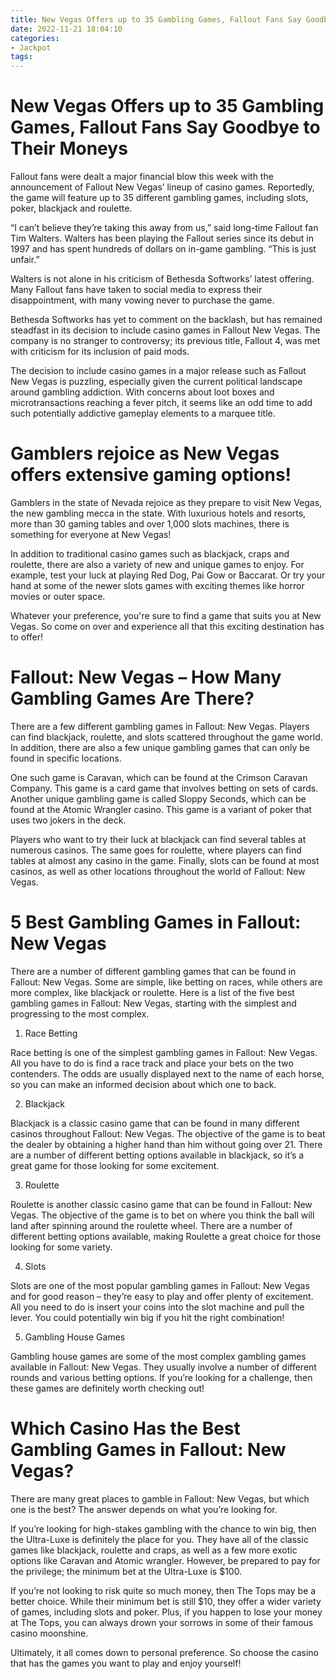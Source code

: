 ```yaml
---
title: New Vegas Offers up to 35 Gambling Games, Fallout Fans Say Goodbye to Their Moneys
date: 2022-11-21 18:04:10
categories:
- Jackpot
tags:
---
```



#  New Vegas Offers up to 35 Gambling Games, Fallout Fans Say Goodbye to Their Moneys

Fallout fans were dealt a major financial blow this week with the announcement of Fallout New Vegas’ lineup of casino games. Reportedly, the game will feature up to 35 different gambling games, including slots, poker, blackjack and roulette.

“I can’t believe they’re taking this away from us,” said long-time Fallout fan Tim Walters. Walters has been playing the Fallout series since its debut in 1997 and has spent hundreds of dollars on in-game gambling. “This is just unfair.”

Walters is not alone in his criticism of Bethesda Softworks’ latest offering. Many Fallout fans have taken to social media to express their disappointment, with many vowing never to purchase the game.

Bethesda Softworks has yet to comment on the backlash, but has remained steadfast in its decision to include casino games in Fallout New Vegas. The company is no stranger to controversy; its previous title, Fallout 4, was met with criticism for its inclusion of paid mods.

The decision to include casino games in a major release such as Fallout New Vegas is puzzling, especially given the current political landscape around gambling addiction. With concerns about loot boxes and microtransactions reaching a fever pitch, it seems like an odd time to add such potentially addictive gameplay elements to a marquee title.

#  Gamblers rejoice as New Vegas offers extensive gaming options!

Gamblers in the state of Nevada rejoice as they prepare to visit New Vegas, the new gambling mecca in the state. With luxurious hotels and resorts, more than 30 gaming tables and over 1,000 slots machines, there is something for everyone at New Vegas!

In addition to traditional casino games such as blackjack, craps and roulette, there are also a variety of new and unique games to enjoy. For example, test your luck at playing Red Dog, Pai Gow or Baccarat. Or try your hand at some of the newer slots games with exciting themes like horror movies or outer space.

Whatever your preference, you're sure to find a game that suits you at New Vegas. So come on over and experience all that this exciting destination has to offer!

#  Fallout: New Vegas – How Many Gambling Games Are There?

There are a few different gambling games in Fallout: New Vegas. Players can find blackjack, roulette, and slots scattered throughout the game world. In addition, there are also a few unique gambling games that can only be found in specific locations.

One such game is Caravan, which can be found at the Crimson Caravan Company. This game is a card game that involves betting on sets of cards. Another unique gambling game is called Sloppy Seconds, which can be found at the Atomic Wrangler casino. This game is a variant of poker that uses two jokers in the deck.

Players who want to try their luck at blackjack can find several tables at numerous casinos. The same goes for roulette, where players can find tables at almost any casino in the game. Finally, slots can be found at most casinos, as well as other locations throughout the world of Fallout: New Vegas.

#  5 Best Gambling Games in Fallout: New Vegas

There are a number of different gambling games that can be found in Fallout: New Vegas. Some are simple, like betting on races, while others are more complex, like blackjack or roulette. Here is a list of the five best gambling games in Fallout: New Vegas, starting with the simplest and progressing to the most complex.

1. Race Betting

Race betting is one of the simplest gambling games in Fallout: New Vegas. All you have to do is find a race track and place your bets on the two contenders. The odds are usually displayed next to the name of each horse, so you can make an informed decision about which one to back.

2. Blackjack

Blackjack is a classic casino game that can be found in many different casinos throughout Fallout: New Vegas. The objective of the game is to beat the dealer by obtaining a higher hand than him without going over 21. There are a number of different betting options available in blackjack, so it’s a great game for those looking for some excitement.

3. Roulette

Roulette is another classic casino game that can be found in Fallout: New Vegas. The objective of the game is to bet on where you think the ball will land after spinning around the roulette wheel. There are a number of different betting options available, making Roulette a great choice for those looking for some variety.

4. Slots

Slots are one of the most popular gambling games in Fallout: New Vegas and for good reason – they’re easy to play and offer plenty of excitement. All you need to do is insert your coins into the slot machine and pull the lever. You could potentially win big if you hit the right combination!

5. Gambling House Games

Gambling house games are some of the most complex gambling games available in Fallout: New Vegas. They usually involve a number of different rounds and various betting options. If you’re looking for a challenge, then these games are definitely worth checking out!

#  Which Casino Has the Best Gambling Games in Fallout: New Vegas?

There are many great places to gamble in Fallout: New Vegas, but which one is the best? The answer depends on what you’re looking for.

If you’re looking for high-stakes gambling with the chance to win big, then the Ultra-Luxe is definitely the place for you. They have all of the classic games like blackjack, roulette and craps, as well as a few more exotic options like Caravan and Atomic wrangler. However, be prepared to pay for the privilege; the minimum bet at the Ultra-Luxe is $100.

If you’re not looking to risk quite so much money, then The Tops may be a better choice. While their minimum bet is still $10, they offer a wider variety of games, including slots and poker. Plus, if you happen to lose your money at The Tops, you can always drown your sorrows in some of their famous casino moonshine.

 Ultimately, it all comes down to personal preference. So choose the casino that has the games you want to play and enjoy yourself!